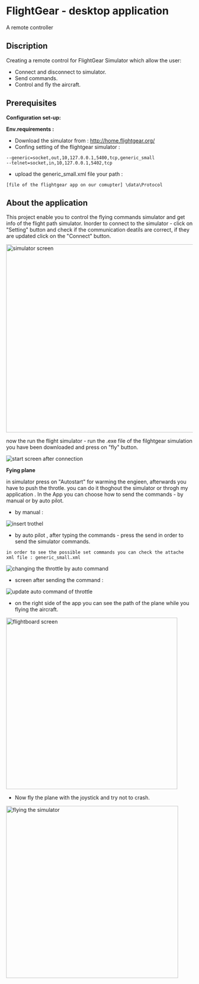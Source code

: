 # FlightGear - desktop application
A remote controller

## Discription
Creating a remote control for FlightGear Simulator which allow the user:
- Connect and disconnect to simulator.
- Send commands.
- Control and fly the aircraft.

## Prerequisites
**Configuration set-up:**

**Env.requirements :**

- Download the simulator from : http://home.flightgear.org/
- Confing setting of the flightgear simulator :
```
--generic=socket,out,10,127.0.0.1,5400,tcp,generic_small
--telnet=socket,in,10,127.0.0.1,5402,tcp
```
- upload the generic_small.xml file your path :
```
[file of the flightgear app on our comupter] \data\Protocol
```

## About the application
This project enable you to control the flying commands simulator and get info of the flight path simulator. 
Inorder to connect to the simulator - click on "Setting" button and check if the communication deatils are correct,
if they are updated click on the "Connect" button.

<img width="507" alt="simulator screen" src="https://user-images.githubusercontent.com/45918656/72072644-13e05000-32f7-11ea-9308-df0c607b5a36.png">

now the run the flight simulator - run the .exe file of the filghtgear simulation you have been downloaded and press on "fly" button.

![start screen after connection](https://user-images.githubusercontent.com/45918656/72072738-40946780-32f7-11ea-94ec-8d637411fada.png)

**Fying plane**

in simulator press on "Autostart" for warming the engieen, afterwards you have to push the throtle.
you can do it thoghout the simulator or throgh my application . 
In the App you can choose how to send the commands - by manual or by auto pilot.

- by manual :

![insert trothel](https://user-images.githubusercontent.com/45918656/72072847-6faad900-32f7-11ea-9811-3de54ac27e6b.png)

- by auto pilot , after typing the commands - press the send in order to send the simulator commands.
```
in order to see the possible set commands you can check the attache xml file : generic_small.xml
```

![changing the throttle by auto command](https://user-images.githubusercontent.com/45918656/72072992-b7316500-32f7-11ea-8f8a-507a13b23af3.png)

- screen after sending the command :

![update auto command of throttle](https://user-images.githubusercontent.com/45918656/72073075-da5c1480-32f7-11ea-8868-d885c7040df2.png)

- on the right side of the app you can see the path of the plane while you flying the aircraft.

<img width="462" alt="flightboard screen" src="https://user-images.githubusercontent.com/45918656/72073144-011a4b00-32f8-11ea-85fa-0bd44d40ac05.png">

- Now fly the plane with the joystick and try not to crash.

<img width="464" alt="flying the simulator" src="https://user-images.githubusercontent.com/45918656/72073198-1e4f1980-32f8-11ea-9e54-706a6a6be59b.png">
